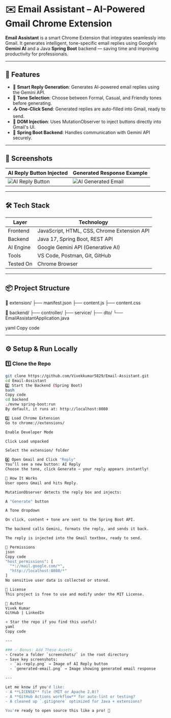 # ✉️ Email Assistant – AI-Powered Gmail Chrome Extension

**Email Assistant** is a smart Chrome Extension that integrates seamlessly into Gmail. It generates intelligent, tone-specific email replies using Google’s **Gemini AI** and a Java **Spring Boot** backend — saving time and improving productivity for professionals.

---

## 🚀 Features

- 🧠 **Smart Reply Generation**: Generates AI-powered email replies using the Gemini API.
- 🎯 **Tone Selection**: Choose between Formal, Casual, and Friendly tones before generating.
- 📤 **One-Click Send**: Generated replies are auto-filled into Gmail, ready to send.
- 🧩 **DOM Injection**: Uses MutationObserver to inject buttons directly into Gmail's UI.
- 🔗 **Spring Boot Backend**: Handles communication with Gemini API securely.

---

## 📸 Screenshots

| AI Reply Button Injected | Generated Response Example |
|--------------------------|-----------------------------|
| ![AI Reply Button](./screenshots/ai-reply.png) | ![AI Generated Email](./screenshots/generated-email.png) |

---

## 🛠️ Tech Stack

| Layer        | Technology                        |
|-------------|------------------------------------|
| Frontend     | JavaScript, HTML, CSS, Chrome Extension API |
| Backend      | Java 17, Spring Boot, REST API    |
| AI Engine    | Google Gemini API (Generative AI) |
| Tools        | VS Code, Postman, Git, GitHub     |
| Tested On    | Chrome Browser                    |

---

## 📦 Project Structure

📁 extension/
├── manifest.json
├── content.js
├── content.css

📁 backend/
├── controller/
├── service/
├── dto/
└── EmailAssistantApplication.java

yaml
Copy code

---

## ⚙️ Setup & Run Locally

### 1️⃣ Clone the Repo

```bash
git clone https://github.com/Vivekkumar5829/Email-Assistant.git
cd Email-Assistant
2️⃣ Start the Backend (Spring Boot)
bash
Copy code
cd backend
./mvnw spring-boot:run
By default, it runs at: http://localhost:8080

3️⃣ Load Chrome Extension
Go to chrome://extensions/

Enable Developer Mode

Click Load unpacked

Select the extension/ folder

4️⃣ Open Gmail and Click "Reply"
You’ll see a new button: AI Reply
Choose the tone, click Generate — your reply appears instantly!

🧠 How It Works
User opens Gmail and hits Reply.

MutationObserver detects the reply box and injects:

A "Generate" button

A Tone dropdown

On click, content + tone are sent to the Spring Boot API.

The backend calls Gemini, formats the reply, and sends it back.

The reply is injected into the Gmail textbox, ready to send.

🔐 Permissions
json
Copy code
"host_permissions": [
  "*://mail.google.com/*",
  "http://localhost:8080/*"
]
No sensitive user data is collected or stored.

📄 License
This project is free to use and modify under the MIT License.

🙌 Author
Vivek Kumar
GitHub | LinkedIn

⭐ Star the repo if you find this useful!
yaml
Copy code

---

### ✅ Bonus: Add These Assets
- Create a folder `screenshots/` in the root directory
- Save key screenshots:
  - `ai-reply.png` → Image of AI Reply button
  - `generated-email.png` → Image showing generated email response

---

Let me know if you'd like:
- A **LICENSE** file (MIT or Apache 2.0)?
- A **GitHub Actions workflow** for auto-lint or testing?
- A cleaned up `.gitignore` optimized for Java + extensions?

You're ready to open source this like a pro! 🚀
